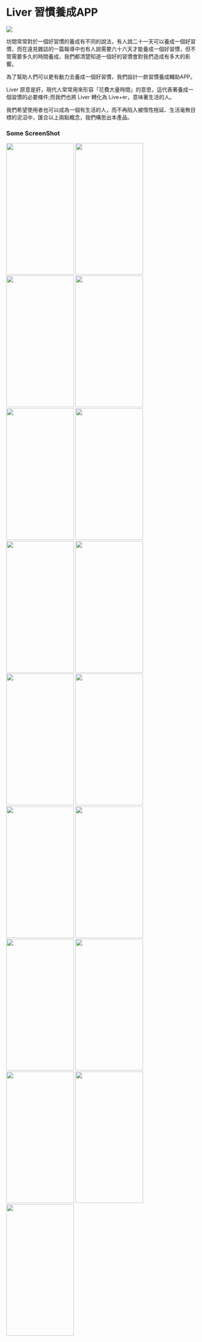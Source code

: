 # Liver 習慣養成APP

![](https://i.imgur.com/syJA1I5.gif)

坊間常常對於一個好習慣的養成有不同的說法，有人說二十一天可以養成一個好習慣，而在遠見雜誌的一篇報導中也有人說需要六十六天才能養成一個好習慣，但不管需要多久的時間養成，我們都清楚知道一個好的習慣會對我們造成有多大的影響。

為了幫助人們可以更有動力去養成一個好習慣，我們設計一款習慣養成輔助APP。

Liver 原意是肝，現代人常常用來形容「花費大量時間」的意思，這代表著養成一個習慣的必要條件;而我們也將 Liver 轉化為 Live+er，意味著生活的人。

我們希望使用者也可以成為一個有生活的人，而不再陷入被惰性拖延、生活毫無目標的泥沼中，匯合以上兩點概念，我們構思出本產品。

### Some ScreenShot

<img src="https://i.imgur.com/K3hInjR.png" width="180" height="350" />
<img src="https://i.imgur.com/ABEru5t.png" width="180" height="350" />
<img src="https://i.imgur.com/H5nZFF6.png" width="180" height="350" />
<img src="https://i.imgur.com/12S1eLB.png" width="180" height="350" />
<img src="https://i.imgur.com/3MuKLff.png" width="180" height="350" />
<img src="https://i.imgur.com/V2yxaVX.png" width="180" height="350" />
<img src="https://i.imgur.com/seKx94e.png" width="180" height="350" />
<img src="https://i.imgur.com/xPfLJGu.png" width="180" height="350" />
<img src="https://i.imgur.com/C7d5UxS.png" width="180" height="350" />
<img src="https://i.imgur.com/018u7O7.png" width="180" height="350" />
<img src="https://i.imgur.com/FZH16g7.png" width="180" height="350" />
<img src="https://i.imgur.com/4ZeZofm.png" width="180" height="350" />
<img src="https://i.imgur.com/GWRpk3T.png" width="180" height="350" />
<img src="https://i.imgur.com/ApCNNOh.png" width="180" height="350" />
<img src="https://i.imgur.com/UCrDkg0.png" width="180" height="350" />
<img src="https://i.imgur.com/ellNIs7.png" width="180" height="350" />
<img src="https://i.imgur.com/yiEPVZl.png" width="180" height="350" />


